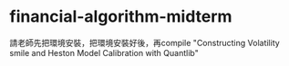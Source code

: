 # financial-algorithm-midterm

請老師先把環境安裝，把環境安裝好後，再compile "Constructing Volatility smile and Heston Model Calibration with Quantlib"
